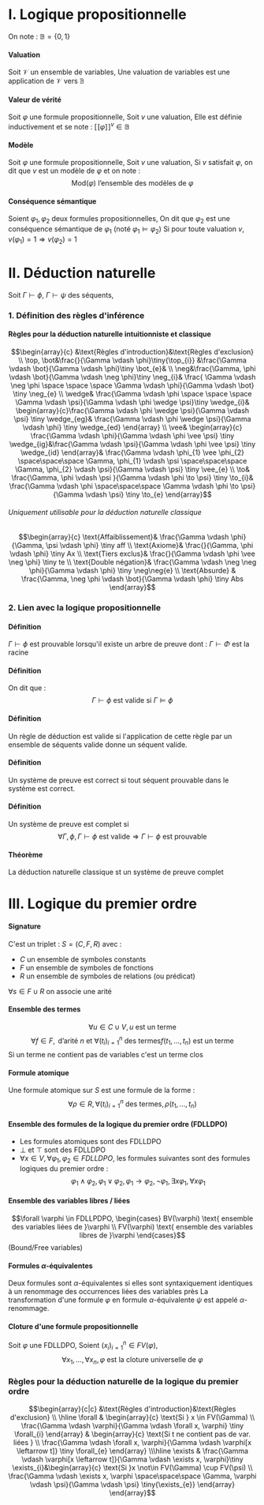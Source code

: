 # I. Logique propositionnelle
On note : $\mathbb{B} = \{ 0, 1 \}$
#### Valuation
Soit $\mathcal{V}$ un ensemble de variables, 
Une valuation de variables est une application de $\mathcal{V}$ vers $\mathbb{B}$

#### Valeur de vérité
Soit $\varphi$ une formule propositionnelle, 
Soit $v$ une valuation, 
Elle est définie inductivement et se note : $[\![\varphi]\!]^{v} \in \mathbb{B}$

#### Modèle
Soit $\varphi$ une formule propositionnelle, 
Soit $v$ une valuation, 
Si $v$ satisfait $\varphi$, on dit que $v$ est un modèle de $\varphi$ et on note : 
$$\mathrm{Mod}(\varphi) \text{ l'ensemble des modèles de }\varphi$$

#### Conséquence sémantique
Soient $\varphi_{1}, \varphi_{2}$ deux formules propositionnelles, 
On dit que $\varphi_{2}$ est une conséquence sémantique de $\varphi_{1}$ (noté $\varphi_{1} \vDash \varphi_{2}$)
Si pour toute valuation $v$, $v(\varphi_{1}) = 1 \Rightarrow v(\varphi_{2}) = 1$



# II. Déduction naturelle
Soit $\Gamma \vdash \phi$, $\Gamma \vdash \psi$ des séquents, 
### 1. Définition des règles d'inférence
#### Règles pour la déduction naturelle intuitionniste et classique
$$\begin{array}{c}
&\text{Règles d'introduction}&\text{Règles d'exclusion} \\
\top, \bot&\frac{}{\Gamma \vdash \phi}\tiny{\top_{i}} &\frac{\Gamma \vdash \bot}{\Gamma \vdash \phi}\tiny \bot_{e}& \\
\neg&\frac{\Gamma, \phi \vdash \bot}{\Gamma \vdash \neg \phi}\tiny \neg_{i}& \frac{ \Gamma \vdash \neg \phi \space \space \space \Gamma \vdash \phi}{\Gamma \vdash \bot} \tiny \neg_{e} \\
\wedge& \frac{\Gamma \vdash \phi \space \space \space \Gamma \vdash \psi}{\Gamma \vdash \phi \wedge \psi}\tiny \wedge_{i}& \begin{array}{c}\frac{\Gamma \vdash \phi \wedge \psi}{\Gamma \vdash \psi} \tiny \wedge_{eg}&
\frac{\Gamma \vdash \phi \wedge \psi}{\Gamma \vdash \phi} \tiny \wedge_{ed}
\end{array} \\
\vee& \begin{array}{c}
\frac{\Gamma \vdash \phi}{\Gamma \vdash \phi \vee \psi} \tiny \wedge_{ig}&\frac{\Gamma \vdash \psi}{\Gamma \vdash \phi \vee \psi} \tiny \wedge_{id}
\end{array}& \frac{\Gamma \vdash \phi_{1} \vee \phi_{2} \space\space\space \Gamma, \phi_{1} \vdash \psi \space\space\space \Gamma, \phi_{2} \vdash \psi}{\Gamma \vdash \psi} \tiny \vee_{e} \\
\to& \frac{\Gamma, \phi  \vdash \psi }{\Gamma \vdash \phi \to \psi} \tiny \to_{i}& \frac{\Gamma \vdash \phi \space\space\space \Gamma \vdash \phi \to \psi}{\Gamma \vdash \psi} \tiny \to_{e}
\end{array}$$

###### Uniquement utilisable pour la déduction naturelle classique
$$\begin{array}{c}
\text{Affaiblissement}& \frac{\Gamma \vdash \phi}{\Gamma, \psi \vdash \phi} \tiny aff \\
\text{Axiome}& \frac{}{\Gamma, \phi \vdash \phi} \tiny Ax \\
\text{Tiers exclus}& \frac{}{\Gamma \vdash \phi \vee \neg \phi} \tiny te \\
\text{Double négation}& \frac{\Gamma \vdash \neg \neg \phi}{\Gamma \vdash \phi} \tiny \neg\neg{e} \\
\text{Absurde} & \frac{\Gamma, \neg \phi \vdash \bot}{\Gamma \vdash \phi} \tiny Abs
\end{array}$$

### 2. Lien avec la logique propositionnelle
#### Définition
$\Gamma \vdash \phi$ est prouvable lorsqu'il existe un arbre de preuve dont : $\Gamma \vdash \Phi$ est la racine

#### Définition
On dit que :
$$\Gamma \vdash \phi \text{ est valide si } \Gamma \vDash \phi $$

#### Définition
Un règle de déduction est valide si l'application de cette règle par un ensemble de séquents valide donne un séquent valide. 

#### Définition
Un système de preuve est correct si tout séquent prouvable dans le système est correct. 

#### Définition
Un système de preuve est complet si 
$$\forall \Gamma,\phi, \Gamma \vdash \phi \text{ est valide} \Rightarrow \Gamma \vdash \phi \text{ est prouvable}$$

#### Théorème
La déduction naturelle classique st un système de preuve complet

# III. Logique du premier ordre
#### Signature
C'est un triplet : $S = (C, F, R)$ avec : 
- $C$ un ensemble de symboles constants
- $F$ un ensemble de symboles de fonctions
- $R$ un ensemble de symboles de relations (ou prédicat)

$\forall s \in F \cup R$ on associe une arité

#### Ensemble des termes
$$\forall u \in C \cup V , u \text{ est un terme}$$
$$\forall f \in F, \text{ d'arité }n \text{ et } \forall (t_{i})_{i = 1}^{n} \text{ des termes} f(t_{1}, \dots, t_{n}) \text{ est un terme}$$
Si un terme ne contient pas de variables c'est un terme clos

#### Formule atomique
Une formule atomique sur $S$ est une formule de la forme : 
$$\forall \rho \in R, \forall (t_{i})_{i = 1}^{n} \text{ des termes}, \rho(t_{1}, \dots, t{_{n}}) $$

#### Ensemble des formules de la logique du premier ordre (FDLLDPO)
- Les formules atomiques sont des FDLLDPO
- $\bot$ et $\top$ sont des FDLLDPO
- $\forall x \in V, \forall \varphi_{1}, \varphi_{2} \in FDLLDPO,$ les formules suivantes sont des formules logiques du premier ordre : 
  $$\varphi_{1} \wedge \varphi_{2}, \varphi_{1} \vee \varphi_{2}, \varphi_{1} \to \varphi_{2}, \neg \varphi_{1}, \exists x \varphi_{1}, \forall x \varphi_{1}$$

#### Ensemble des variables libres / liées
$$\forall \varphi \in FDLLPDPO, \begin{cases}
BV(\varphi) \text{ ensemble des variables liées de }\varphi \\
FV(\varphi) \text{ ensemble des variables libres de }\varphi
\end{cases}$$
(Bound/Free variables)


#### Formules $\alpha$-équivalentes
Deux formules sont $\alpha$-équivalentes si elles sont syntaxiquement identiques à un renommage des occurrences liées des variables près
La transformation d'une formule $\varphi$ en formule $\alpha$-équivalente $\psi$ est appelé $\alpha$-renommage. 

#### Cloture d'une formule propositionnelle
Soit $\varphi$ une FDLLDPO,
Soient $(x_{i})_{i = 1}^{n} \in FV(\varphi),$ 
$$\forall x_{1}, \dots, \forall x_{n},\varphi \text{ est la cloture universelle de }\varphi$$

### Règles pour la déduction naturelle de la logique du premier ordre
$$\begin{array}{c|c}
&\text{Règles d'introduction}&\text{Règles d'exclusion} \\ \hline
\forall & 
\begin{array}{c}
\text{Si } x \in FV(\Gamma) \\
\frac{\Gamma \vdash \varphi}{\Gamma \vdash \forall x, \varphi} \tiny \forall_{i}
\end{array}
 & \begin{array}{c}
\text{Si t ne contient pas de var. liées } \\
\frac{\Gamma \vdash \forall x, \varphi}{\Gamma \vdash \varphi[x \leftarrow t]} \tiny \forall_{e}
\end{array} \\\hline
\exists & \frac{\Gamma \vdash \varphi[x \leftarrow t]}{\Gamma \vdash \exists x, \varphi}\tiny \exists_{i}&\begin{array}{c}
\text{Si }x \not\in FV(\Gamma) \cup FV(\psi) \\
\frac{\Gamma \vdash \exists x, \varphi \space\space\space \Gamma, \varphi \vdash \psi}{\Gamma \vdash \psi} \tiny{\exists_{e}}
\end{array}
\end{array}$$



